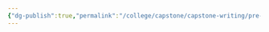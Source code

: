 ```yaml
---
{"dg-publish":true,"permalink":"/college/capstone/capstone-writing/pre-draft-conclusion/","tags":["draft","outline"]}
---
```


